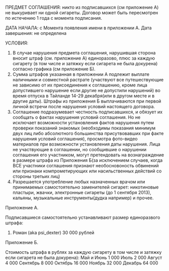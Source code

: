 ПРЕДМЕТ СОГЛАШЕНИЯ: никто из подписавшихся (см приложение А) не выкуривает ни одной сигареты.
Договор может быть пересмотрен по истечению 1 года с момента подписания.

ДАТА НАЧАЛА: с Момента появления имени в приложении А.
Дата завершения: не определена

УСЛОВИЯ: 
1. В случае нарушения предмета соглашения, нарушившая сторона вносит штраф (см. приложение А) единоразово, плюс за каждую сигарету (в том числе и затяжку если сигарета не была докурена) согласно графика  (см приложение Б).
2. Сумма штрафов указанная в приложении А подлежит выплате наличными и совместной растрате (участвуют все путешествующие не зависимо от их присоединения к соглашению, кроме лица допустившего нарушение если другие не допустили нарушений) во время отпуска в Тайланде 14-29 декабря(или в другом месте и в другие даты). Штрафы из приложения Б выплачиваются при первой личной встречи после нарушения условий настоящего договора.
3. Соглашение подразумевает честность подписавшихся, и обязует их сообщать о фактах нарушения условий соглашения. Но не исключает возможности установления фактов нарушения путем проверки показаний знакомых (необходимы показания минимум двух лиц либо абсолютного большинства присутвовавших при факте нарушения условий соглашения), просмотра фото-видео материалов при возможности установления даты нарушения. Лица не участвующие в соглашении, но сообщившие о нарушении соглашения его участником, могут претендовать на вознаграждение в размере штрафа из Приложения Б(за исключением случаев, когда ВСЕ участники соглашения признают необосновоность обвинений или признаки компрометирующих или насильственных действий со стороны третьих лиц) 
4. Разрешается употребление любых назначенных врачом или принимаемых самостоятельно заменителей сигарет: никотиновые пластыри, жвачки, электронные сигареты (до 1 сентября 2013), кальяны, музыкальные инструменты(дудка например) и прочее.


Приложение А.

Подписавшиеся самостоятельно устанавливают размер единоразвого штрафа:
1. Роман (aka psi_dexter) 30 000 рублей


Приложение Б.

Cтоимость штрафа в рублях за каждую сигарету в том числе и затяжку если сигарета не была докурена):
Май и Июнь 1 000
Июль 2 000
Август 4 000
Сентябрь 8 000
Октябрь 16 000
Ноябрь 32 000
Декабрь 64 000
